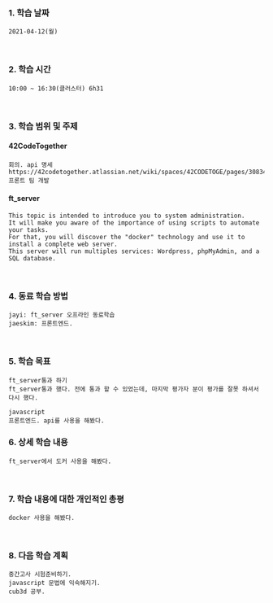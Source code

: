 ### 1. 학습 날짜
    2021-04-12(월)
​
### 2. 학습 시간
    10:00 ~ 16:30(클러스터) 6h31
​
### 3. 학습 범위 및 주제         
#### 42CodeTogether
    회의. api 명세
    https://42codetogether.atlassian.net/wiki/spaces/42CODETOGE/pages/30834711/api
    프론트 팀 개발
    
#### ft_server
    This topic is intended to introduce you to system administration. 
    It will make you aware of the importance of using scripts to automate your tasks. 
    For that, you will discover the "docker" technology and use it to install a complete web server. 
    This server will run multiples services: Wordpress, phpMyAdmin, and a SQL database. 
​
### 4. 동료 학습 방법
    jayi: ft_server 오프라인 동료학습
    jaeskim: 프론트엔드.
​
### 5. 학습 목표
    ft_server통과 하기
    ft_server통과 했다. 전에 통과 할 수 있었는데, 마지막 평가자 분이 평가를 잘못 하셔서 다시 했다.
    
    javascript
    프론트엔드. api를 사용을 해봤다.
    
### 6. 상세 학습 내용
    ft_server에서 도커 사용을 해봤다.
​
### 7. 학습 내용에 대한 개인적인 총평
    docker 사용을 해봤다.
​
### 8. 다음 학습 계획
    중간고사 시험준비하기.
    javascript 문법에 익숙해지기.
    cub3d 공부.